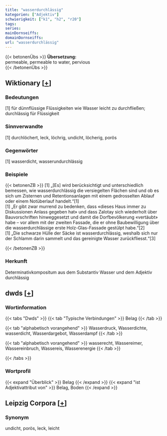 ```yaml
---
title: "wasserdurchlässig"
kategorien: ["Adjektiv"]
schwierigkeit: ["k1", "h2", "r20"]
tags:
series:
mainDornseiffs:
domainDornseiffs:
url: "wasserdurchlässig"
---
```


{{< betonenÜbs >}}
**Übersetzung:**  
permeable, permeable to water, pervious  
{{< /betonenÜbs >}}

## Wiktionary [[+](https://de.wiktionary.org/wiki/wasserdurchlässig)]

### Bedeutungen
[1] für dünnflüssige Flüssigkeiten wie Wasser leicht zu durchfließen; durchlässig für Flüssigkeit  

### Sinnverwandte
[1] durchlöchert, leck, löchrig, undicht, löcherig, porös  

### Gegenwörter
[1] wasserdicht, wasserundurchlässig  

### Beispiele
{{< betonenZB >}}
[1] „[Es] wird berücksichtigt und unterschiedlich bemessen, wie wasserdurchlässig die versiegelten Flächen sind und ob es sich um Zisternen und Retentionsanlagen mit einem gedrosselten Ablauf oder einem Notüberlauf handelt.“[1]  
[1] „Er gibt zwar murrend zu bedenken, dass «dieses Haus immer zu Diskussionen Anlass gegeben hat» und dass Zalotay sich wiederholt über Bauvorschriften hinweggesetzt und damit die Dorfbevölkerung «vertäubt» habe – vor allem mit der zweiten Fassade, die er ohne Baubewilligung über die wasserdurchlässige erste Holz-Glas-Fassade gestülpt habe.“[2]  
[1] „Die schwarze Hülle der Säcke ist wasserdurchlässig, weshalb sich nur der Schlamm darin sammelt und das gereinigte Wasser zurückfliesst.“[3]  

{{< /betonenZB >}}
### Herkunft
Determinativkompositum aus dem Substantiv Wasser und dem Adjektiv durchlässig  



## dwds [[+](https://www.dwds.de/wb/wasserdurchlässig)]

### Wortinformation
{{< tabs "Dwds" >}}
{{< tab "Typische Verbindungen" >}}
Belag
{{< /tab >}}

{{< tab "alphabetisch vorangehend" >}}
Wasserdruck, Wasserdichte, wasserdicht, Wasserdargebot, Wasserdampf
{{< /tab >}}

{{< tab "alphabetisch vorangehend" >}}
wasserecht, Wassereimer, Wassereinbruch, Wassereis, Wasserenergie
{{< /tab >}}

{{< /tabs >}}

### Wortprofil
{{< expand "Überblick" >}} Belag {{< /expand >}}
{{< expand "ist Adjektivattribut von" >}} Belag, Boden {{< /expand >}}

## Leipzig Corpora [[+](https://corpora.uni-leipzig.de/en/res?word=wasserdurchlässig&corpusId=deu_newscrawl-public_2018)]


### Synonym
undicht, porös, leck, leicht

